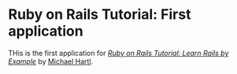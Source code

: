 # Ruby on Rails Tutorial: First application

THis is the first application for [*Ruby on Rails Tutorial: Learn Rails by Example*](http://railstutorial.org/)
by [Michael Hartl](http://michaelhartl.com/).